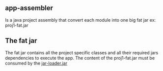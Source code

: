 ## app-assembler
Is a java project assembly that convert each module into one 
big fat jar ex: proj1-fat.jar

## The fat jar
The fat jar contains all the project specific classes and all their required jars dependencies to execute the app.
The content of the proj1-fat.jar must be consumed by the [jar-loader.jar](https://github.com/fidusio/jar-loader)
